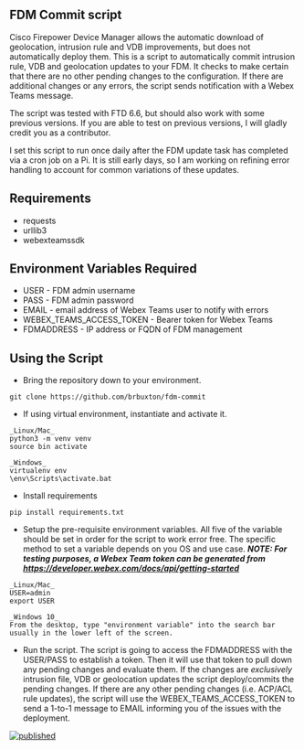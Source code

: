 ## FDM Commit script

Cisco Firepower Device Manager allows the automatic download of geolocation, intrusion rule and VDB improvements, but 
does not automatically deploy them.  This is a script to automatically commit intrusion rule, VDB and geolocation 
updates to your FDM.  It checks to make certain that there are no other pending changes to the configuration.  If there 
are additional changes or any errors, the script sends notification with a Webex Teams message.

The script was tested with FTD 6.6, but should also work with some previous versions.  If you are able to test on 
previous versions, I will gladly credit you as a contributor.

I set this script to run once daily after the FDM update task has completed via a cron job on a Pi.  It is still early
days, so I am working on refining error handling to account for common variations of these updates.

## Requirements
* requests
* urllib3
* webexteamssdk

## Environment Variables Required
* USER - FDM admin username
* PASS - FDM admin password
* EMAIL - email address of Webex Teams user to notify with errors
* WEBEX_TEAMS_ACCESS_TOKEN - Bearer token for Webex Teams
* FDMADDRESS - IP address or FQDN of FDM management

## Using the Script

* Bring the repository down to your environment.  
```
git clone https://github.com/brbuxton/fdm-commit
```
* If using virtual environment, instantiate and activate it. 
```
_Linux/Mac_ 
python3 -m venv venv
source bin activate
```
```
_Windows_ 
virtualenv env
\env\Scripts\activate.bat
```
* Install requirements
```
pip install requirements.txt
```
* Setup the pre-requisite environment variables.  All five of the variable should be set in order for the script to 
work error free.  The specific method to set a variable depends on you OS and use case.  ___NOTE: For testing purposes, 
a Webex Team token can be generated from https://developer.webex.com/docs/api/getting-started___
```
_Linux/Mac_
USER=admin
export USER
```
```
_Windows 10_
From the desktop, type "environment variable" into the search bar usually in the lower left of the screen.
```
* Run the script.  The script is going to access the FDMADDRESS with the USER/PASS to establish a token.  Then it will
use that token to pull down any pending changes and evaluate them.  If the changes are _exclusively_ intrusion file, VDB
or geolocation updates the script deploy/commits the pending changes.  If there are any other pending changes (i.e. 
ACP/ACL rule updates), the script will use the WEBEX_TEAMS_ACCESS_TOKEN to send a 1-to-1 message to EMAIL informing you
of the issues with the deployment.

[![published](https://static.production.devnetcloud.com/codeexchange/assets/images/devnet-published.svg)](https://developer.cisco.com/codeexchange/github/repo/brbuxton/fdm-commit)